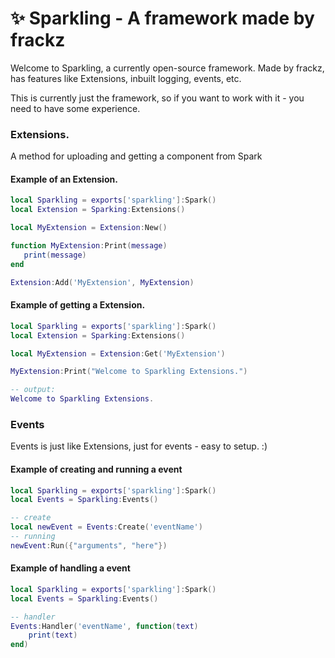 # ✨ Sparkling - A framework made by frackz
Welcome to Sparkling, a currently open-source framework. Made by frackz, has features like Extensions, inbuilt logging, events, etc.



This is currently just the framework, so if you want to work with it - you need to have some experience.


### Extensions.
A method for uploading and getting a component from Spark

#### Example of an Extension.
```lua
local Sparkling = exports['sparkling']:Spark()
local Extension = Sparking:Extensions()

local MyExtension = Extension:New()

function MyExtension:Print(message)
   print(message)
end

Extension:Add('MyExtension', MyExtension)
```
#### Example of getting a Extension.
```lua
local Sparkling = exports['sparkling']:Spark()
local Extension = Sparking:Extensions()

local MyExtension = Extension:Get('MyExtension')

MyExtension:Print("Welcome to Sparkling Extensions.")

-- output:
Welcome to Sparkling Extensions.
```

### Events
Events is just like Extensions, just for events - easy to setup. :)
#### Example of creating and running a event
```lua
local Sparkling = exports['sparkling']:Spark()
local Events = Sparkling:Events()

-- create
local newEvent = Events:Create('eventName')
-- running
newEvent:Run({"arguments", "here"})
```
#### Example of handling a event
```lua
local Sparkling = exports['sparkling']:Spark()
local Events = Sparkling:Events()

-- handler
Events:Handler('eventName', function(text)
    print(text)
end)
```
